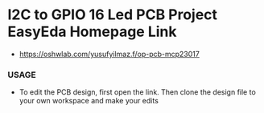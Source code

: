 # I2C to GPIO 16 Led PCB Project EasyEda Homepage Link
-  https://oshwlab.com/yusufyilmaz.f/op-pcb-mcp23017
### USAGE
* To edit the PCB design, first open the link. Then clone the design file to your own workspace and make your edits
